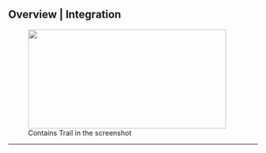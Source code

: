 ## Overview | Integration

<figure>
    <img src="https://files.readme.io/5eee8f5-859ec3d-porting-process.png" width="400" height="200">
    <figcaption>Contains Trail in the screenshot</figcaption>
</figure>

---
